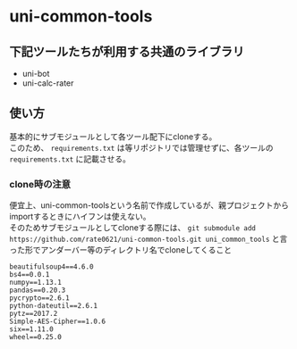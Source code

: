 uni-common-tools
=====

## 下記ツールたちが利用する共通のライブラリ

* uni-bot
* uni-calc-rater

## 使い方
基本的にサブモジュールとして各ツール配下にcloneする。  
このため、 `requirements.txt` は等リポジトリでは管理せずに、各ツールの `requirements.txt` に記載させる。  

### clone時の注意
便宜上、uni-common-toolsという名前で作成しているが、親プロジェクトからimportするときにハイフンは使えない。  
そのためサブモジュールとしてcloneする際には、
`git submodule add https://github.com/rate0621/uni-common-tools.git uni_common_tools`
と言った形でアンダーバー等のディレクトリ名でcloneしてくること

```
beautifulsoup4==4.6.0
bs4==0.0.1
numpy==1.13.1
pandas==0.20.3
pycrypto==2.6.1
python-dateutil==2.6.1
pytz==2017.2
Simple-AES-Cipher==1.0.6
six==1.11.0
wheel==0.25.0
```
